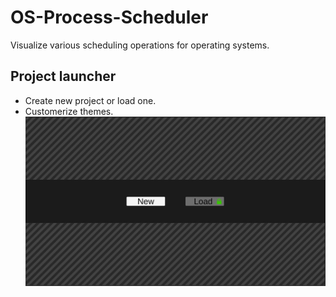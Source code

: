 # OS-Process-Scheduler
Visualize various scheduling operations for operating systems.

## Project launcher
* Create new project or load one.
* Customerize themes.
![OS-Process-Scheduler](/docs/images/os_launcher_ss.jpg "Project Launcher")
